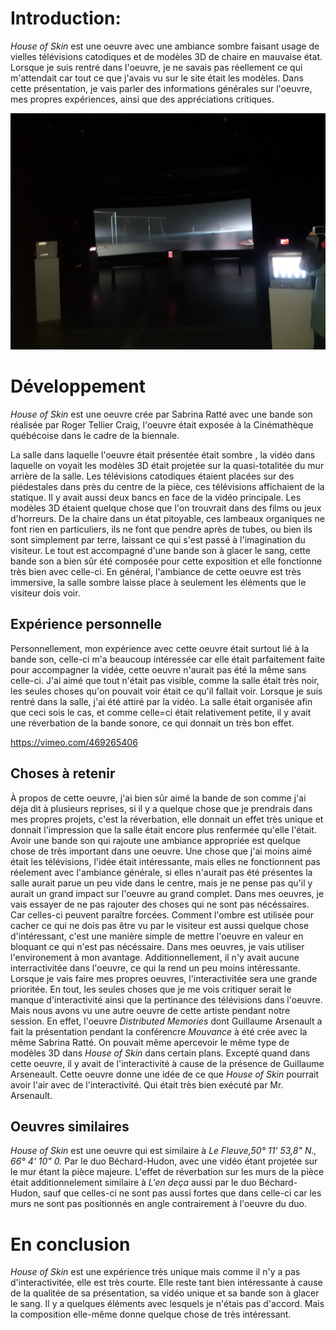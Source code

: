# Introduction:

*House of Skin* est une oeuvre avec une ambiance sombre faisant usage de vielles télévisions catodiques et de modèles 3D de chaire en mauvaise état. Lorsque je suis rentré dans l'oeuvre, je ne savais pas réellement ce qui m'attendait car tout ce que j'avais vu sur le site était les modèles. Dans cette présentation, je vais parler des informations générales sur l'oeuvre, mes propres expériences, ainsi que des appréciations critiques.

<img src="media/plan_complet.jpg" style="width: 700px">

# Développement

*House of Skin* est une oeuvre crée par Sabrina Ratté avec une bande son réalisée par Roger Tellier Craig, l'oeuvre était exposée à la Cinémathèque québécoise dans le cadre de la biennale.

La salle dans laquelle l'oeuvre était présentée était sombre , la vidéo dans laquelle on voyait les modèles 3D était projetée sur la quasi-totalitée du mur arrière de la salle. Les télévisions catodiques étaient placées sur des piédestales dans près du centre de la pièce, ces télévisions affichaient de la statique. Il y avait aussi deux bancs en face de la vidéo principale. Les modèles 3D étaient quelque chose que l'on trouvrait dans des films ou jeux d'horreurs. De la chaire dans un état pitoyable, ces lambeaux organiques ne font rien en particuliers, ils ne font que pendre après de tubes, ou bien ils sont simplement par terre, laissant ce qui s'est passé à l'imagination du visiteur. Le tout est accompagné d'une bande son à glacer le sang, cette bande son a bien sûr été composée pour cette exposition et elle fonctionne très bien avec celle-ci. En général, l'ambiance de cette oeuvre est très immersive, la salle sombre laisse place à seulement les éléments que le visiteur dois voir.

## Expérience personnelle

Personnellement, mon expérience avec cette oeuvre était surtout lié à la bande son, celle-ci m'a beaucoup intéressée car elle était parfaitement faite pour accompagner la vidée, cette oeuvre n'aurait pas été la même sans celle-ci. J'ai aimé que tout n'était pas visible, comme la salle était très noir, les seules choses qu'on pouvait voir était ce qu'il fallait voir. Lorsque je suis rentré dans la salle, j'ai été attiré par la vidéo. La salle était organisée afin que ceci sois le cas, et comme celle=ci était relativement petite, il y avait une réverbation de la bande sonore, ce qui donnait un très bon effet.

https://vimeo.com/469265406

## Choses à retenir

À propos de cette oeuvre, j'ai bien sûr aimé la bande de son comme j'ai déja dit à plusieurs reprises, si il y a quelque chose que je prendrais dans mes propres projets, c'est la réverbation, elle donnait un effet très unique et donnait l'impression que la salle était encore plus renfermée qu'elle l'était. Avoir une bande son qui rajoute une ambiance appropriée est quelque chose de très important dans une oeuvre. Une chose que j'ai moins aimé était les télévisions, l'idée était intéressante, mais elles ne fonctionnent pas réelement avec l'ambiance générale, si elles n'aurait pas été présentes la salle aurait parue un peu vide dans le centre, mais je ne pense pas qu'il y aurait un grand impact sur l'oeuvre au grand complet. Dans mes oeuvres, je vais essayer de ne pas rajouter des choses qui ne sont pas nécéssaires. Car celles-ci peuvent paraître forcées. Comment l'ombre est utilisée pour cacher ce qui ne dois pas être vu par le visiteur est aussi quelque chose d'intéressant, c'est une manière simple de mettre l'oeuvre en valeur en bloquant ce qui n'est pas nécéssaire. Dans mes oeuvres, je vais utiliser l'environement à mon avantage. Additionnellement, il n'y avait aucune interractivitée dans l'oeuvre, ce qui la rend un peu moins intéressante. Lorsque je vais faire mes propres oeuvres, l'interactivitée sera une grande prioritée. En tout, les seules choses que je me vois critiquer serait le manque d'interactivité ainsi que la pertinance des télévisions dans l'oeuvre. Mais nous avons vu une autre oeuvre de cette artiste pendant notre session. En effet, l'oeuvre *Distributed Memories* dont Guillaume Arsenault a fait la présentation pendant la conférencre *Mouvance* à été crée avec la même Sabrina Ratté. On pouvait même apercevoir le même type de modèles 3D dans *House of Skin* dans certain plans. Excepté quand dans cette oeuvre, il y avait de l'interactivité à cause de la présence de Guillaume Arseneault. Cette oeuvre donne une idée de ce que *House of Skin* pourrait avoir l'air avec de l'interactivité. Qui était très bien exécuté par Mr. Arsenault.

## Oeuvres similaires

*House of Skin* est une oeuvre qui est similaire à *Le Fleuve,50° 11' 53,8" N., 66° 4' 10" 0.* Par le duo Béchard-Hudon, avec une vidéo étant projetée sur le mur étant la pièce majeure. L'effet de réverbation sur les murs de la pièce était additionnelement similaire à *L'en deça* aussi par le duo Béchard-Hudon, sauf que celles-ci ne sont pas aussi fortes que dans celle-ci car les murs ne sont pas positionnés en angle contrairement à l'oeuvre du duo.

# En conclusion

*House of Skin* est une expérience très unique mais comme il n'y a pas d'interactivitée, elle est très courte. Elle reste tant bien intéressante à cause de la qualitée de sa présentation, sa vidéo unique et sa bande son à glacer le sang. Il y a quelques éléments avec lesquels je n'étais pas d'accord. Mais la composition elle-même donne quelque chose de très intéressant.
